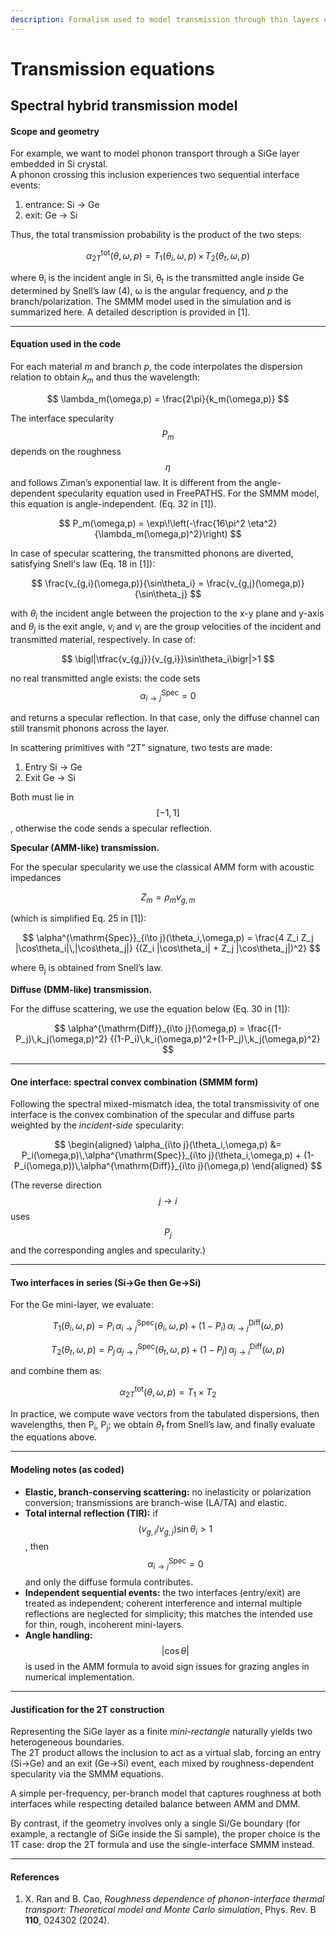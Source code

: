 ```yaml
---
description: Formalism used to model transmission through thin layers or another material
---
```


# Transmission equations

## Spectral hybrid transmission model

#### Scope and geometry

For example, we want to model phonon transport through a SiGe layer embedded in Si crystal.\
A phonon crossing this inclusion experiences two sequential interface events:

1. entrance: Si → Ge
2. exit: Ge → Si

Thus, the total transmission probability is the product of the two steps:

$$
\alpha^{\mathrm{tot}}_{2T}(\theta,\omega,p)
= T_{1}(\theta_i,\omega,p)\,\times\,T_{2}(\theta_t,\omega,p)
$$

where θ<sub>i</sub> is the incident angle in Si, θ<sub>t</sub> is the transmitted angle inside Ge determined by Snell’s law (4), ω is the angular frequency, and _p_ the branch/polarization. The SMMM model used in the simulation and is summarized here. A detailed description is provided in \[1].

***

#### Equation used in the code

For each material _m_ and branch _p_, the code interpolates the dispersion relation to obtain _k_<sub>_m_</sub> and thus the wavelength:

$$
\lambda_m(\omega,p) = \frac{2\pi}{k_m(\omega,p)}
$$

The interface specularity $$P_m$$ depends on the roughness $$\eta$$ and follows Ziman’s exponential law. It is different from the angle-dependent specularity equation used in FreePATHS. For the SMMM model, this equation is angle-independent. (Eq. 32 in \[1]).

$$
P_m(\omega,p) = \exp\!\left(-\frac{16\pi^2 \eta^2}{\lambda_m(\omega,p)^2}\right)
$$

In case of specular scattering, the transmitted phonons are diverted, satisfying Snell's law (Eq. 18 in \[1]):

$$
\frac{v_{g,i}(\omega,p)}{\sin\theta_i} =
\frac{v_{g,j}(\omega,p)}{\sin\theta_j}
$$

with _θ_<sub>_i_</sub> the incident angle between the projection to the x-y plane and y-axis and _θ_<sub>_j_</sub> is the exit angle, _v_<sub>_i_</sub> and _v_<sub>j</sub> are the group velocities of the incident and transmitted material, respectively. In case of:

$$
\bigl|\tfrac{v_{g,j}}{v_{g,i}}\sin\theta_i\bigr|>1
$$

no real transmitted angle exists: the code sets $$\alpha^{\mathrm{Spec}}_{i\to j}=0$$

and returns a specular reflection. In that case, only the diffuse channel can still transmit phonons across the layer.

In scattering primitives with “2T” signature, two tests are made:

1. Entry Si → Ge
2. Exit Ge → Si

Both must lie in $$[-1, 1]$$, otherwise the code sends a specular reflection.

**Specular (AMM-like) transmission.**

For the specular specularity we use the classical AMM form with acoustic impedances&#x20;

$$Z_m=\rho_m v_{g,m}$$&#x20;

(which is simplified Eq. 25 in \[1]):

$$
\alpha^{\mathrm{Spec}}_{i\to j}(\theta_i,\omega,p) =
\frac{4 Z_i Z_j |\cos\theta_i|\,|\cos\theta_j|}
{(Z_i |\cos\theta_i| + Z_j |\cos\theta_j|)^2}
$$

where θ<sub>j</sub> is obtained from Snell’s law.

**Diffuse (DMM-like) transmission.**

For the diffuse scattering, we use the equation below (Eq. 30 in \[1]):

$$
\alpha^{\mathrm{Diff}}_{i\to j}(\omega,p) =
\frac{(1-P_j)\,k_j(\omega,p)^2}
{(1-P_i)\,k_i(\omega,p)^2+(1-P_j)\,k_j(\omega,p)^2}
$$

***

#### One interface: spectral convex combination (SMMM form)

Following the spectral mixed-mismatch idea, the total transmissivity of one interface is the convex combination of the specular and diffuse parts weighted by the _incident-side_ specularity:

$$
\begin{aligned}
\alpha_{i\to j}(\theta_i,\omega,p)
&= P_i(\omega,p)\,\alpha^{\mathrm{Spec}}_{i\to j}(\theta_i,\omega,p) + (1-P_i(\omega,p))\,\alpha^{\mathrm{Diff}}_{i\to j}(\omega,p)
\end{aligned}
$$

(The reverse direction $$j \to i$$ uses $$P_j$$ and the corresponding angles and specularity.)

***

#### Two interfaces in series (Si→Ge then Ge→Si)

For the Ge mini-layer, we evaluate:

$$
T_{1}(\theta_i,\omega,p) =
P_i\,\alpha^{\mathrm{Spec}}_{i\to j}(\theta_i,\omega,p) +
(1-P_i)\,\alpha^{\mathrm{Diff}}_{i\to j}(\omega,p)
$$

$$
T_{2}(\theta_t,\omega,p) =
P_j\,\alpha^{\mathrm{Spec}}_{j\to i}(\theta_t,\omega,p) +
(1-P_j)\,\alpha^{\mathrm{Diff}}_{j\to i}(\omega,p)
$$

and combine them as:

$$
\alpha^{\mathrm{tot}}_{2T}(\theta,\omega,p) = T_1 \times T_2
$$

In practice, we compute wave vectors from the tabulated dispersions, then wavelengths, then P<sub>i</sub>, P<sub>j</sub>; we obtain _θ_<sub>_t_</sub> from Snell’s law, and finally evaluate the equations above.

***

#### Modeling notes (as coded)

* **Elastic, branch-conserving scattering:** no inelasticity or polarization conversion; transmissions are branch-wise (LA/TA) and elastic.
* **Total internal reflection (TIR):** if $$(v_{g,i}/v_{g,j})\sin\theta_i > 1$$, then $$\alpha^{\mathrm{Spec}}_{i\to j}=0$$ and only the diffuse formula contributes.
* **Independent sequential events:** the two interfaces (entry/exit) are treated as independent; coherent interference and internal multiple reflections are neglected for simplicity; this matches the intended use for thin, rough, incoherent mini-layers.
* **Angle handling:** $$|\cos\theta|$$ is used in the AMM formula to avoid sign issues for grazing angles in numerical implementation.

***

#### Justification for the 2T construction

Representing the SiGe layer as a finite _mini-rectangle_ naturally yields two heterogeneous boundaries.\
The 2T product allows the inclusion to act as a virtual slab, forcing an entry (Si→Ge) and an exit (Ge→Si) event, each mixed by roughness-dependent specularity via the SMMM equations.

A simple per-frequency, per-branch model that captures roughness at both interfaces while respecting detailed balance between AMM and DMM.

By contrast, if the geometry involves only a single Si/Ge boundary (for example, a rectangle of SiGe inside the Si sample), the proper choice is the 1T case: drop the 2T formula and use the single-interface SMMM instead.

***

#### References

1. X. Ran and B. Cao, _Roughness dependence of phonon-interface thermal transport: Theoretical model and Monte Carlo simulation_, Phys. Rev. B **110**, 024302 (2024).
